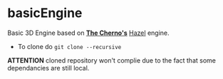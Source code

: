 # basicEngine
Basic 3D Engine based on **[The Cherno's](https://www.youtube.com/user/TheChernoProject)** [Hazel](https://github.com/TheCherno/Hazel) engine.
- To clone do `git clone --recursive`

**ATTENTION** cloned repository won't complie due to the fact that some dependancies are still local. 